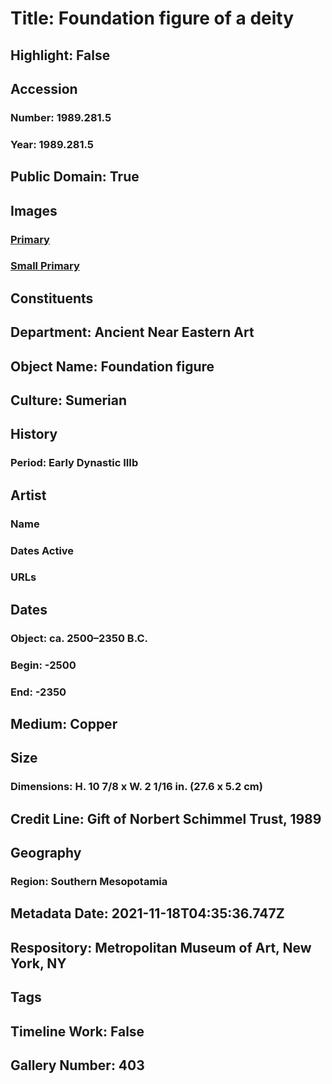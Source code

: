 # Title: Foundation figure of a deity
## Highlight: False
## Accession
### Number: 1989.281.5
### Year: 1989.281.5
## Public Domain: True
## Images
### [Primary](https://images.metmuseum.org/CRDImages/an/original/DT6171.jpg)
### [Small Primary](https://images.metmuseum.org/CRDImages/an/web-large/DT6171.jpg)
## Constituents
## Department: Ancient Near Eastern Art
## Object Name: Foundation figure
## Culture: Sumerian
## History
### Period: Early Dynastic IIIb
## Artist
### Name
### Dates Active
### URLs
## Dates
### Object: ca. 2500–2350 B.C.
### Begin: -2500
### End: -2350
## Medium: Copper
## Size
### Dimensions: H. 10 7/8 x W. 2 1/16 in. (27.6 x 5.2 cm)
## Credit Line: Gift of Norbert Schimmel Trust, 1989
## Geography
### Region: Southern Mesopotamia
## Metadata Date: 2021-11-18T04:35:36.747Z
## Respository: Metropolitan Museum of Art, New York, NY
## Tags
## Timeline Work: False
## Gallery Number: 403